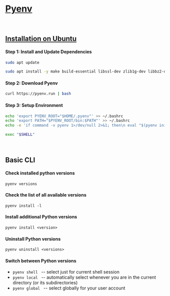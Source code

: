 # [Pyenv](https://github.com/pyenv/pyenv)

<br>

## [Installation on Ubuntu](https://www.dedicatedcore.com/blog/install-pyenv-ubuntu/)

#### Step 1: Install and Update Dependencies

```bash
sudo apt update

sudo apt install -y make build-essential libssl-dev zlib1g-dev libbz2-dev libreadline-dev libsqlite3-dev wget curl llvm libncurses5-dev libncursesw5-dev xz-utils tk-dev libffi-dev liblzma-dev python-openssl git
```

#### Step 2: Download Pyenv

```bash
curl https://pyenv.run | bash
```

#### Step 3: Setup Environment

```bash
echo 'export PYENV_ROOT="$HOME/.pyenv"' >> ~/.bashrc
echo 'export PATH="$PYENV_ROOT/bin:$PATH"' >> ~/.bashrc
echo -e 'if command -v pyenv 1>/dev/null 2>&1; then\n eval "$(pyenv init -)"\nfi' >> ~/.bashrc

exec "$SHELL"
```

<br>

## Basic CLI

#### Check installed python versions

`pyenv versions`

#### Check the list of all available versions

`pyenv install -l`

#### Install additional Python versions

`pyenv install <version>`

#### Uninstall Python versions

`pyenv uninstall <versions>`

#### Switch between Python versions

- `pyenv shell ` -- select just for current shell session
- `pyenv local ` -- automatically select whenever you are in the current directory (or its subdirectories)
- `pyenv global ` -- select globally for your user account

